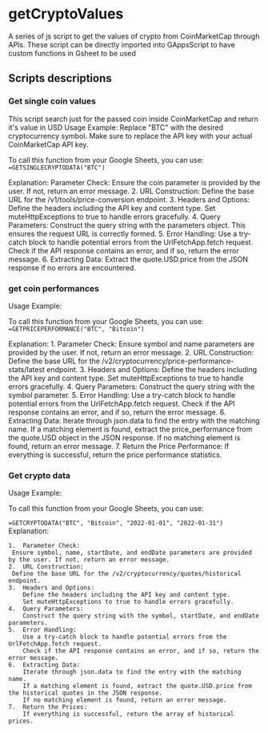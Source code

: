 # getCryptoValues
A series of js script to get the values of crypto from CoinMarketCap through APIs. These script can be directly imported into GAppsScript to have custom functions in Gsheet to be used

## Scripts descriptions

### Get single coin values
This script search just for the passed coin inside CoinMarketCap and return it's value in USD
Usage Example:
Replace "BTC" with the desired cryptocurrency symbol. Make sure to replace the API key with your actual CoinMarketCap API key.

To call this function from your Google Sheets, you can use:
 `` =GETSINGLECRYPTODATA("BTC")``

Explanation:
Parameter Check:
		Ensure the coin parameter is provided by the user. If not, return an error message.
	2.	URL Construction:
		Define the base URL for the /v1/tools/price-conversion endpoint.
	3.	Headers and Options:
		Define the headers including the API key and content type.
		Set muteHttpExceptions to true to handle errors gracefully.
	4.	Query Parameters:
		Construct the query string with the parameters object. This ensures the request URL is correctly formed.
	5.	Error Handling:
		Use a try-catch block to handle potential errors from the UrlFetchApp.fetch request.
		Check if the API response contains an error, and if so, return the error message.
	6.	Extracting Data:
		Extract the quote.USD.price from the JSON response if no errors are encountered.

### get coin performances

Usage Example:

To call this function from your Google Sheets, you can use:
 ``=GETPRICEPERFORMANCE("BTC", "Bitcoin") ``

Explanation:
	1.	Parameter Check:
		Ensure symbol and name parameters are provided by the user. If not, return an error message.
	2.	URL Construction:
		Define the base URL for the /v2/cryptocurrency/price-performance-stats/latest endpoint.
	3.	Headers and Options:
		Define the headers including the API key and content type.
		Set muteHttpExceptions to true to handle errors gracefully.
	4.	Query Parameters:
		Construct the query string with the symbol parameter.
	5.	Error Handling:
		Use a try-catch block to handle potential errors from the UrlFetchApp.fetch request.
		Check if the API response contains an error, and if so, return the error message.
	6.	Extracting Data:
		Iterate through json.data to find the entry with the matching name.
		If a matching element is found, extract the price_performance from the quote.USD object in the JSON response.
		If no matching element is found, return an error message.
	7.	Return the Price Performance:
		If everything is successful, return the price performance statistics.


### Get crypto data

Usage Example:

To call this function from your Google Sheets, you can use:

`` =GETCRYPTODATA("BTC", "Bitcoin", "2022-01-01", "2022-01-31") ``
Explanation:

	1.	Parameter Check:
	 Ensure symbol, name, startDate, and endDate parameters are provided by the user. If not, return an error message.
	2.	URL Construction:
	 Define the base URL for the /v2/cryptocurrency/quotes/historical endpoint.
	3.	Headers and Options:
		Define the headers including the API key and content type.
		Set muteHttpExceptions to true to handle errors gracefully.
	4.	Query Parameters:
		Construct the query string with the symbol, startDate, and endDate parameters.
	5.	Error Handling:
		Use a try-catch block to handle potential errors from the UrlFetchApp.fetch request.
		Check if the API response contains an error, and if so, return the error message.
	6.	Extracting Data:
		Iterate through json.data to find the entry with the matching name.
		If a matching element is found, extract the quote.USD.price from the historical quotes in the JSON response.
		If no matching element is found, return an error message.
	7.	Return the Prices:
		If everything is successful, return the array of historical prices.

